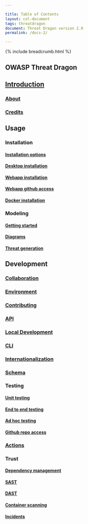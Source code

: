 ```yaml
---

title: Table of Contents
layout: col-document
tags: threatdragon
document: Threat Dragon version 2.0
permalink: /docs-2/

---
```


{% include breadcrumb.html %}

## OWASP Threat Dragon

## [Introduction](introduction.md)

### [About](usage/about.md)

### [Credits](usage/credits.md)

## Usage

### Installation

#### [Installation options](usage/install/options.md)

#### [Desktop installation](usage/install/desktop.md)

#### [Webapp installation](usage/install/web.md)

#### [Webapp github access](usage/install/environment.md)

#### [Docker installation](usage/install/options.md)

### Modeling

#### [Getting started](usage/modeling/getting-started.md)

#### [Diagrams](usage/modeling/diagrams.md)

#### [Threat generation](usage/modeling/threats.md)

## Development

### [Collaboration](development/collaboration.md)

### [Environment](development/environment.md)

### [Contributing](development/contributing.md)

### [API](development/api.md)

### [Local Development](development/local-development.md)

### [CLI](development/cli.md)

### [Internationalization](development/internationalization.md)

### [Schema](development/schema.md)

### Testing

#### [Unit testing](development/testing/unit.md)

#### [End to end testing](development/testing/e2e.md)

#### [Ad hoc testing](development/testing/adhoc.md)

#### [Github repo access](development/testing/github.md)

### [Actions](development/actions.md)

### Trust

#### [Dependency management](development/trust/dependencies.md)

#### [SAST](development/trust/sast.md)

#### [DAST](development/trust/dast.md)

#### [Container scanning](development/trust/container.md)

#### [Incidents](development/trust/incidents.md)
